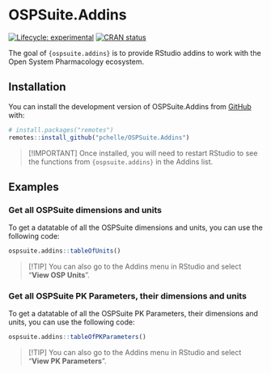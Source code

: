
<!-- README.md is generated from README.Rmd. Please edit that file -->

# OSPSuite.Addins

<!-- badges: start -->

[![Lifecycle:
experimental](https://img.shields.io/badge/lifecycle-experimental-orange.svg)](https://lifecycle.r-lib.org/articles/stages.html#experimental)
[![CRAN
status](https://www.r-pkg.org/badges/version/OSPSuite.Addins)](https://CRAN.R-project.org/package=OSPSuite.Addins)
<!-- badges: end -->

The goal of `{ospsuite.addins}` is to provide RStudio addins to work
with the Open System Pharmacology ecosystem.

## Installation

You can install the development version of OSPSuite.Addins from
[GitHub](https://github.com/) with:

``` r
# install.packages("remotes")
remotes::install_github("pchelle/OSPSuite.Addins")
```

> \[!IMPORTANT\] Once installed, you will need to restart RStudio to see
> the functions from `{ospsuite.addins}` in the Addins list.

## Examples

### Get all OSPSuite dimensions and units

To get a datatable of all the OSPSuite dimensions and units, you can use
the following code:

``` r
ospsuite.addins::tableOfUnits()
```

> \[!TIP\] You can also go to the Addins menu in RStudio and select
> “**View OSP Units**”.

### Get all OSPSuite PK Parameters, their dimensions and units

To get a datatable of all the OSPSuite PK Parameters, their dimensions
and units, you can use the following code:

``` r
ospsuite.addins::tableOfPKParameters()
```

> \[!TIP\] You can also go to the Addins menu in RStudio and select
> “**View PK Parameters**”.
